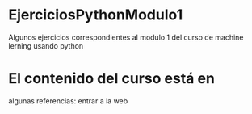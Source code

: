 # EjerciciosPythonModulo1
Algunos ejercicios correspondientes al modulo 1 del curso de machine lerning usando python
# El contenido del curso está en 
algunas referencias: entrar a la web
